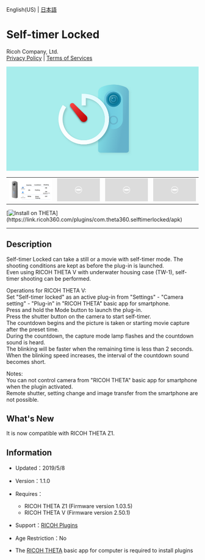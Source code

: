 English(US) | [日本語](README.ja.md)

# Self-timer Locked
Ricoh Company, Ltd.  
[Privacy Policy](../../README.md#privacy-policy) | [Terms of Services](../../README.md#terms-of-services)

<div align="center">
 <img src="1.png">

 <table>
  <tr>
   <td><img src="2.png"></td>
   <td><img src="../../resources/common/img/noimg.png"></td>
   <td><img src="../../resources/common/img/noimg.png"></td>
   <td><img src="../../resources/common/img/noimg.png"></td>
  </tr>
 </table>
</div>

[![Install on THETA](https://assets.ricoh360.com/image/upload/v1/front/theta/install-button.svg?)](https://link.ricoh360.com/plugins/com.theta360.selftimerlocked/apk)

***

## Description
Self-timer Locked can take a still or a movie with self-timer mode. The shooting conditions are kept as before the plug-in is launched.  
Even using RICOH THETA V with underwater housing case (TW-1), self-timer shooting can be performed.  
  
Operations for RICOH THETA V:  
Set "Self-timer locked" as an active plug-in from "Settings" - "Camera setting" - "Plug-in" in "RICOH THETA" basic app for smartphone.  
Press and hold the Mode button to launch the plug-in.  
Press the shutter button on the camera to start self-timer.  
The countdown begins and the picture is taken or starting movie capture after the preset time.  
During the countdown, the capture mode lamp flashes and the countdown sound is heard.  
The blinking will be faster when the remaining time is less than 2 seconds. When the blinking speed increases, the interval of the countdown sound becomes short.  
  
Notes:  
You can not control camera from "RICOH THETA" basic app for smartphone when the plugin activated.  
Remote shutter, setting change and image transfer from the smartphone are not possible.  

## What's New
It is now compatible with RICOH THETA Z1.

## Information
  * Updated：2019/5/8
  * Version：1.1.0
  * Requires：
    * RICOH THETA Z1 (Firmware version 1.03.5)
    * RICOH THETA V (Firmware version 2.50.1)
  * Support：[RICOH Plugins](https://support.theta360.com/ja/)
  * Age Restriction：No

* The [RICOH THETA](https://theta360.com/ja/about/application/pc.html#app-detail-01) basic app for computer is required to install plugins
